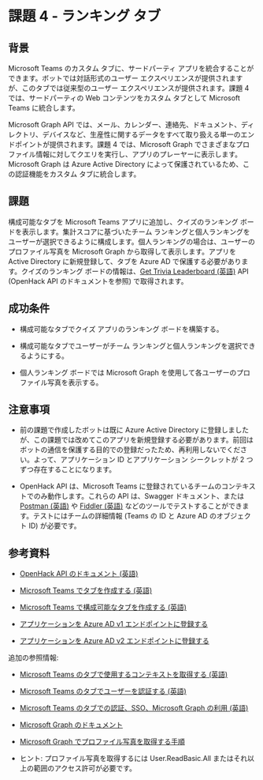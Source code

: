 ﻿# 課題 4 - ランキング タブ

## 背景

Microsoft Teams のカスタム タブに、サードパーティ アプリを統合することができます。ボットでは対話形式のユーザー エクスペリエンスが提供されますが、このタブでは従来型のユーザー エクスペリエンスが提供されます。課題 4 では、サードパーティの Web コンテンツをカスタム タブとして Microsoft Teams に統合します。

Microsoft Graph API では、メール、カレンダー、連絡先、ドキュメント、ディレクトリ、デバイスなど、生産性に関するデータをすべて取り扱える単一のエンドポイントが提供されます。課題 4 では、Microsoft Graph でさまざまなプロファイル情報に対してクエリを実行し、アプリのプレーヤーに表示します。Microsoft Graph は Azure Active Directory によって保護されているため、この認証機能をカスタム タブに統合します。

## 課題

構成可能なタブを Microsoft Teams アプリに追加し、クイズのランキング ボードを表示します。集計スコアに基づいたチーム ランキングと個人ランキングをユーザーが選択できるように構成します。個人ランキングの場合は、ユーザーのプロファイル写真を Microsoft Graph から取得して表示します。アプリを Active Directory に新規登録して、タブを Azure AD で保護する必要があります。クイズのランキング ボードの情報は、[Get Trivia Leaderboard (英語)](https://msopenhack.azurewebsites.net/swagger/ui/index#!/Trivia/Trivia_GetLeaderboard) API (OpenHack API のドキュメントを参照) で取得されます。

## 成功条件

- 構成可能なタブでクイズ アプリのランキング ボードを構築する。

- 構成可能なタブでユーザーがチーム ランキングと個人ランキングを選択できるようにする。

- 個人ランキング ボードでは Microsoft Graph を使用して各ユーザーのプロファイル写真を表示する。

## 注意事項

- 前の課題で作成したボットは既に Azure Active Directory に登録しましたが、この課題では改めてこのアプリを新規登録する必要があります。前回はボットの通信を保護する目的での登録だったため、再利用しないでください。よって、アプリケーション ID とアプリケーション シークレットが 2 つずつ存在することになります。

- OpenHack API は、Microsoft Teams に登録されているチームのコンテキストでのみ動作します。これらの API は、Swagger ドキュメント、または [Postman (英語)](https://www.getpostman.com/) や [Fiddler (英語)](https://www.telerik.com/fiddler) などのツールでテストすることができます。テストにはチームの詳細情報 (Teams の ID と Azure AD のオブジェクト ID) が必要です。

## 参考資料

- [OpenHack API のドキュメント (英語)](https://aka.ms/msopenhackapi)

- [Microsoft Teams でタブを作成する (英語)](https://docs.microsoft.com/ja-jp/microsoftteams/platform/concepts/tabs/tabs-overview)

- [Microsoft Teams で構成可能なタブを作成する (英語)](https://docs.microsoft.com/ja-jp/microsoftteams/platform/concepts/tabs/tabs-configuration)

- [アプリケーションを Azure AD v1 エンドポイントに登録する](https://docs.microsoft.com/ja-jp/azure/active-directory/develop/active-directory-integrating-applications#adding-an-application)

- [アプリケーションを Azure AD v2 エンドポイントに登録する](https://developer.microsoft.com/ja-jp/graph/docs/concepts/auth_register_app_v2)

追加の参照情報:

- [Microsoft Teams のタブで使用するコンテキストを取得する (英語)](https://docs.microsoft.com/ja-jp/microsoftteams/platform/concepts/tabs/tabs-context)

- [Microsoft Teams のタブでユーザーを認証する (英語)](https://docs.microsoft.com/ja-jp/microsoftteams/platform/concepts/authentication/authentication)

- [Microsoft Teams のタブでの認証、SSO、Microsoft Graph の利用 (英語)](https://techcommunity.microsoft.com/t5/Microsoft-Teams-Blog/Authentication-SSO-and-Microsoft-Graph-in-Microsoft-Teams-Tabs/ba-p/125366)

- [Microsoft Graph のドキュメント](https://developer.microsoft.com/ja-jp/graph/docs/concepts/overview)

- [Microsoft Graph でプロファイル写真を取得する手順](https://developer.microsoft.com/ja-jp/graph/docs/api-reference/v1.0/api/profilephoto_get)

- ヒント: プロファイル写真を取得するには User.ReadBasic.All またはそれ以上の範囲のアクセス許可が必要です。